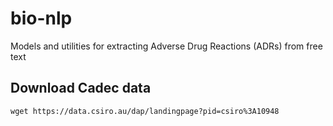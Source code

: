 # bio-nlp
Models and utilities for extracting Adverse Drug Reactions (ADRs) from free text 

## Download Cadec data
`wget https://data.csiro.au/dap/landingpage?pid=csiro%3A10948`
